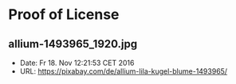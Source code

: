 # Proof of License

## allium-1493965_1920.jpg

* Date: Fr 18. Nov 12:21:53 CET 2016
* URL: https://pixabay.com/de/allium-lila-kugel-blume-1493965/
